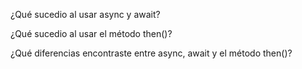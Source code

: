 ¿Qué sucedio al usar async y await?



¿Qué sucedio al usar el método then()?



¿Qué diferencias encontraste entre async, await y el método then()?